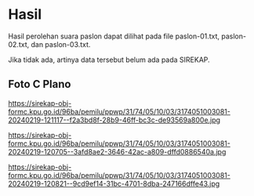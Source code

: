 # Hasil

Hasil perolehan suara paslon dapat dilihat pada file paslon-01.txt, paslon-02.txt, dan paslon-03.txt.

Jika tidak ada, artinya data tersebut belum ada pada SIREKAP.

## Foto C Plano

https://sirekap-obj-formc.kpu.go.id/96ba/pemilu/ppwp/31/74/05/10/03/3174051003081-20240219-121117--f2a3bd8f-28b9-46ff-bc3c-de93569a800e.jpg

https://sirekap-obj-formc.kpu.go.id/96ba/pemilu/ppwp/31/74/05/10/03/3174051003081-20240219-120705--3afd8ae2-3646-42ac-a809-dffd0886540a.jpg

https://sirekap-obj-formc.kpu.go.id/96ba/pemilu/ppwp/31/74/05/10/03/3174051003081-20240219-120821--9cd9ef14-31bc-4701-8dba-247166dffe43.jpg
